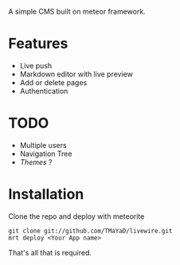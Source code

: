 A simple CMS built on meteor framework.

Features
====

  - Live push
  - Markdown editor with live preview
  - Add or delete pages
  - Authentication

TODO
====

  - Multiple users
  - Navigation Tree
  - *Themes* ?

Installation
====

Clone the repo and deploy with meteorite

    git clone git://github.com/TMaYaD/livewire.git
    mrt deploy <Your App name>

That's all that is required.
